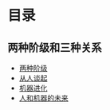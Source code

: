 # 目录

## 两种阶级和三种关系

* [两种阶级](docs/01-综述.md)
* [从人谈起](docs/02-人.md)
* [机器进化](docs/03-机器.md)
* [人和机器的未来](docs/04-人、机器和服务业.md)
